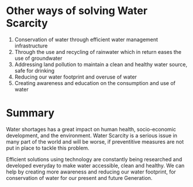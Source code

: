 
# Other ways of solving Water Scarcity
 
1. Conservation of water through efficient water management infrastructure
2. Through the use and recycling of rainwater which in return eases the use of groundwater
3. Addressing land pollution to maintain a clean and healthy water source, safe for drinking
4. Reducing our water footprint and overuse of water
5. Creating awareness and education on the consumption and use of water


# Summary

Water shortages has a great impact on human health, socio-economic development, and the environment.
Water Scarcity is a serious issue in many part of the world and will be worse, if preventitive measures are not put in place to tackle this problem.

Efficient solutions using technology are constantly being researched and developed everyday to make water accessible, clean and healthy. We can help by creating more awareness and reducing our water footprint, for conservation of water for our present and future Generation.
